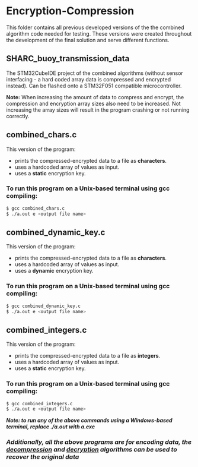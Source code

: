 # Encryption-Compression
This folder contains all previous developed versions of the the combined algorithm code needed for testing. These versions were created throughout the development of the final solution and serve different functions.

## SHARC_buoy_transmission_data
The STM32CubeIDE project of the combined algorithms (without sensor interfacing - a hard coded array data is compressed and encrypted instead). Can be flashed onto a STM32F051 compatible microcontroller.

**Note:** When increasing the amount of data to compress and encrypt, the compression and encryption array sizes also need to be increased. Not increasing the array sizes will result in the program crashing or not running correctly.

## combined_chars.c
This version of the program:
- prints the compressed-encrypted data to a file as **characters**.
- uses a hardcoded array of values as input.
- uses a **static** encryption key.

### To run this program on a Unix-based terminal using gcc compiling:
```bash
$ gcc combined_chars.c
$ ./a.out e <output file name>
```

## combined_dynamic_key.c
This version of the program:
- prints the compressed-encrypted data to a file as **characters**.
- uses a hardcoded array of values as input.
- uses a **dynamic** encryption key.

### To run this program on a Unix-based terminal using gcc compiling:
```bash
$ gcc combined_dynamic_key.c
$ ./a.out e <output file name>
```

## combined_integers.c
This version of the program:
- prints the compressed-encrypted data to a file as **integers**.
- uses a hardcoded array of values as input.
- uses a **static** encryption key.

### To run this program on a Unix-based terminal using gcc compiling:
```bash
$ gcc combined_integers.c
$ ./a.out e <output file name>
```

**_Note: to run any of the above commands using a Windows-based terminal, replace ./a.out with a.exe_**
### **_Additionally, all the above programs are for encoding data, the [decompression](https://github.com/tristynferreiro/SHARC_buoy_data_transmission/blob/main/Software/Compression/lzss_decompression.c) and [decryption](https://github.com/tristynferreiro/SHARC_buoy_data_transmission/blob/main/Software/Encryption/RSA/rsa_decryption.c) algorithms can be used to recover the original data_**
